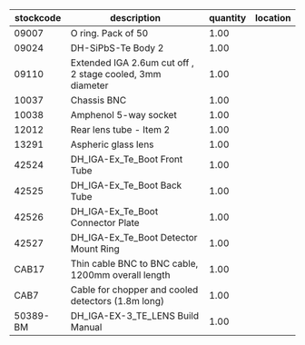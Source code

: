 |stockcode|description|quantity|location|
|---------|-----------|--------|--------|
|09007|O ring.  Pack of 50|1.00||
|09024|DH-SiPbS-Te Body 2|1.00||
|09110|Extended IGA 2.6um cut off , 2 stage cooled, 3mm diameter|1.00||
|10037|Chassis BNC|1.00||
|10038|Amphenol  5-way socket|1.00||
|12012|Rear lens tube - Item 2|1.00||
|13291|Aspheric glass lens|1.00||
|42524|DH_IGA-Ex_Te_Boot Front Tube|1.00||
|42525|DH_IGA-Ex_Te_Boot Back Tube|1.00||
|42526|DH_IGA-Ex_Te_Boot Connector Plate|1.00||
|42527|DH_IGA-Ex_Te_Boot Detector Mount Ring|1.00||
|CAB17|Thin cable BNC to BNC cable, 1200mm overall length|1.00||
|CAB7|Cable for chopper and cooled detectors (1.8m long)|1.00||
|50389-BM|DH_IGA-EX-3_TE_LENS Build Manual|1.00||
